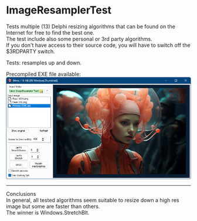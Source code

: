 # ImageResamplerTest
 
Tests multiple (13) Delphi resizing algorithms that can be found on the Internet for free to find the best one.  
The test include also some personal or 3rd party algorithms.  
If you don't have access to their source code, you will have to switch off the $3RDPARTY switch.  

Tests: resamples up and down.  
     
Precompiled EXE file available:
![Screenshot](/About/screenshot.png)     

 ------------------------------------------------------------------------------------------------------------

Conclusions    
   In general, all tested algorithms seem suitable to resize down a high res image but some are faster than others.  
   The winner is Windows.StretchBlt.  
